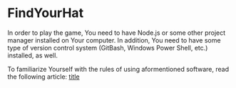 # FindYourHat

In order to play the game, You need to have Node.js or some other project manager installed on Your computer.
In addition, You need to have some type of version control system (GitBash, Windows Power Shell, etc.) installed, as well. 

To familiarize Yourself with the rules of using aformentioned software, read the following article: [title]((https://www.codecademy.com/article/getting-user-input-in-node-js))
